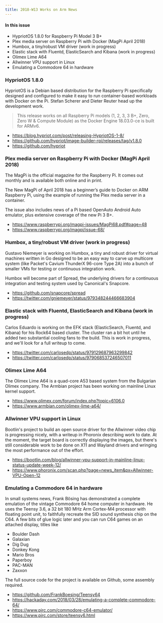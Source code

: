 ```yaml
---
title: 2018-W13 Works on Arm News
---
```


#### In this issue

* HypriotOS 1.8.0 for Raspberry Pi Model 3 B+
* Plex media server on Raspberry Pi with Docker (MagPi April 2018)
* Humbox, a tiny/robust VM driver (work in progress)
* Elastic stack with Fluentd, ElasticSearch and Kibana (work in progress)
* Olimex Lime A64
* Allwinner VPU support in Linux
* Emulating a Commodore 64 in hardware

### HypriotOS 1.8.0

HypriotOS is a Debian based distribution for the Raspberry
Pi specifically designed and configured to make it easy
to run container-based workloads with Docker on the Pi.
Stefan Scherer and Dieter Reuter head up the development
work.

> This release works on all Raspberry Pi models (1, 2, 3, 3 B+,
Zero, Zero W & Compute Module) as the Docker Engine 18.03.0-ce is
built for ARMv6.

* https://blog.hypriot.com/post/releasing-HypriotOS-1-8/
* https://github.com/hypriot/image-builder-rpi/releases/tag/v1.8.0
* https://github.com/hypriot

### Plex media server on Raspberry Pi with Docker (MagPi April 2018)

The MagPi is the official magazine for the Raspberry Pi.
It comes out monthly and is available both online and in
print.

The New MagPi of April 2018 has a beginner’s guide to Docker on ARM Raspberry Pi,
using the example of running the Plex media server in a container.

The issue also includes news of a Pi based OpenAuto Android Auto
emulator, plus extensive coverage of the new Pi 3 B+.

* https://www.raspberrypi.org/magpi-issues/MagPi68.pdf#page=48
* https://www.raspberrypi.org/magpi/issue-68/

### Humbox, a tiny/robust VM driver (work in progress)

Gustavo Niemeyer is working on Humbox, a tiny and
robust driver for virtual machines written in Go
designed to be an easy way to carve up multicore
system (like Packet's Cavium ThunderX 96-core Type 2A)
into a bunch of smaller VMs for testing or continuous
integration work.

Humbox will become part of Spread, the underlying drivers
for a continuous integration and testing system used by
Canonical's Snapcore.

* https://github.com/snapcore/spread
* https://twitter.com/gniemeyer/status/979348244466683904

### Elastic stack with Fluentd, ElasticSearch and Kibana (work in progress)

Carlos Eduardo is working on the EFK stack (ElasticSearch,
Fluentd, and Kibana) for his Rock64 based cluster. The
cluster ran a bit hot until he added two substantial
cooling fans to the build. This is work in progress,
and we'll look for a full writeup to come.

* https://twitter.com/carlosedp/status/979129687963299842
* https://twitter.com/carlosedp/status/979068537246507011

### Olimex Lime A64

The Olimex Lime A64 is a quad-core A53 based system
from the Bulgarian Olimex company. The Armbian project
has been working on mainline Linux kernel support.

* https://www.olimex.com/forum/index.php?topic=6106.0
* https://www.armbian.com/olimex-lime-a64/

### Allwinner VPU support in Linux

Bootlin's project to build an open source driver for
the Allwinner video chip is progressing nicely, with
a writeup in Phoronix describing work to date. At
the moment, the target board is correctly displaying
the images, but there's still considerable work to be
done on X11 and Wayland drivers and wringing the most
performance out of the effort.

* https://bootlin.com/blog/allwinner-vpu-support-in-mainline-linux-status-update-week-12/
* https://www.phoronix.com/scan.php?page=news_item&px=Allwinner-VPU-Open-12

### Emulating a Commodore 64 in hardware

In small systems news, Frank Bösing has demonstrated
a complete emulation of the vintage Commodore 64
home computer in hardware. He uses the Teensy 3.6,
a 32 bit 180 MHz Arm Cortex-M4 processor with floating point unit,
to faithfully recreate the SID sound synthesis chip
on the C64. A few bits of glue logic later and you can
run C64 games on an attached display, titles like

* Boulder Dash
* Galaxian
* Dig Dug
* Donkey Kong
* Mario Bros
* Paperboy
* PAC-MAN
* Zaxxon

The full source code for the project is available on Github,
some assembly required.

* https://github.com/FrankBoesing/Teensy64
* https://hackaday.com/2018/03/28/emulating-a-complete-commodore-64/
* https://www.pjrc.com/commodore-c64-emulator/
* https://www.pjrc.com/store/teensy6.html

